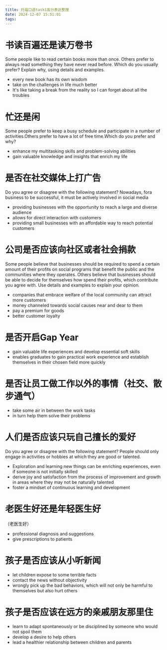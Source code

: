 ```yaml
---
title: 托福口语task1高分表达整理
date: 2024-12-07 15:51:01
tags:
---
```

# 书读百遍还是读万卷书
Some people like to read certain books more than once. Others prefer to always read something they have never read before. Which do you usually prefer? Explain why, using details and examples.

-  every new book has its own wisdom
- take on the challenges in life much better
- It's like taking a break from the reality so I can forget about all the troubles

# 忙还是闲
Some people prefer to keep a busy schedule and participate in a number of activities.Others prefer to have a lot of free time.Which do you prefer and why?

- enhance my multitasking skills and problem-solving abilities
- gain valuable knowledge and insights that enrich my life

# 是否在社交媒体上打广告
Do you agree or disagree with the following statement? Nowadays, fora business to be successful, it must be actively involved in social media

- providing businesses with the opportunity to reach a large and diverse audience
- allows for direct interaction with customers
- providing small businesses with an affordable way to reach potential customers

# 公司是否应该向社区或者社会捐款
Some people believe that businesses should be required to spend a certain amount of their profits on social programs that benefit the public and the communities where they operates. Others believe that businesses should be able to decide for themselves how spend their profits, which contribute you agree with. Use details and examples to explain your opinion.

- companies that embrace welfare of the local community can attract more customers
- money channeled towards social causes near and dear to them
- pay a premium for goods 
- better customer loyalty

# 是否开启Gap Year
- gain valuable life experiences and develop essential soft skills
- enables graduates to gain practical work experience and establish themselves in their chosen field more quickly

# 是否让员工做工作以外的事情（社交、散步通气）

- take some air in between the work tasks
- in turn help them solve their problems

# 人们是否应该只玩自己擅长的爱好
Do you agree or disagree with the following statement? People should only engage in activities or hobbies at which they are good or talented.

- Exploration and learning new things can be enriching experiences, even if someone is not initially skilled
- derive joy and satisfaction from the process of improvement and growth in areas where they may not be naturally talented
- foster a mindset of continuous learning and development

# 老医生好还是年轻医生好
（老医生好）
- professional diagnosis and suggestions
- give prescriptions to patients

# 孩子是否应该从小听新闻
- let children expose to some terrible facts
- contact the news without objectivity
- wrongly pick up the bad behaviors, which will not only be harmful to themselves but also hurt others

# 孩子是否应该在远方的亲戚朋友那里住
- learn to adapt spontaneously or be disciplined by someone who would not spoil them
- develop a desire to help others
- lead a healthier relationship between children and parents

